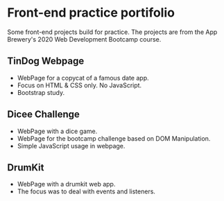 # Front-end practice portifolio

Some front-end projects build for practice. The projects are from the App Brewery's 2020 Web Development Bootcamp course.


## TinDog Webpage

- WebPage for a copycat of a famous date app.
- Focus on HTML & CSS only. No JavaScript.
- Bootstrap study.

## Dicee Challenge

- WebPage with a dice game.
- WebPage for the bootcamp challenge based on DOM Manipulation.
- Simple JavaScript usage in webpage.

## DrumKit

- WebPage with a drumkit web app.
- The focus was to deal with events and listeners.

